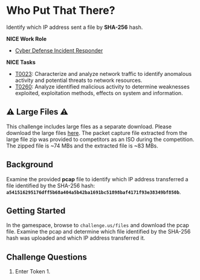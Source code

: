 # Who Put That There?

Identify which IP address sent a file by **SHA-256** hash.

**NICE Work Role**

- [Cyber Defense Incident Responder](https://niccs.cisa.gov/workforce-development/nice-framework/)

**NICE Tasks**

- [T0023](https://niccs.cisa.gov/workforce-development/nice-framework/): Characterize and analyze network traffic to identify anomalous activity and potential threats to network resources.
- [T0260](https://niccs.cisa.gov/workforce-development/nice-framework/): Analyze identified malicious activity to determine weaknesses exploited, exploitation methods, effects on system and information.

## ⚠️ Large Files ⚠️
This challenge includes large files as a separate download. Please download the large files [here](https://presidentscup.cisa.gov/files/pc5/team-round3b-who-put-that-there-largefiles.zip). The packet capture file extracted from the large file zip was provided to competitors as an ISO during the competition. The zipped file is ~74 MBs and the extracted file is ~83 MBs.

## Background

Examine the provided **pcap** file to identify which IP address transferred a file identified by the SHA-256 hash:
**`a541516295176dff5b68a404a5b42ba1691bc51898baf4171f93e38349bf850b`**.

## Getting Started

In the gamespace, browse to `challenge.us/files` and download the pcap file. Examine the pcap and determine which file identified by the SHA-256 hash was uploaded and which IP address transferred it.

## Challenge Questions

1.  Enter Token 1.
